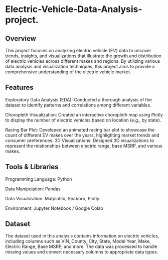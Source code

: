 # Electric-Vehicle-Data-Analysis-project.



## Overview

This project focuses on analyzing electric vehicle (EV) data to uncover trends, insights, and visualizations that illustrate the growth and distribution of electric vehicles across different makes and regions. By utilizing various data analysis and visualization techniques, this project aims to provide a comprehensive understanding of the electric vehicle market.

## Features

 Exploratory Data Analysis (EDA): Conducted a thorough analysis of the dataset to identify patterns and correlations among different variables.

 Choropleth Visualization: Created an interactive choropleth map using Plotly to display the number of electric vehicles based on location (e.g., by state).

 Racing Bar Plot: Developed an animated racing bar plot to showcase the count of different EV makes over the years, highlighting market trends and consumer preferences.
 3D Visualizations: Designed 3D visualizations to represent the relationships between electric range, base MSRP, and various makes.

## Tools & Libraries

Programming Language: Python

Data Manipulation: Pandas

Data Visualization: Matplotlib, Seaborn, Plotly

Environment: Jupyter Notebook / Google Colab

## Dataset
The dataset used in this analysis contains information on electric vehicles, including columns such as VIN, County, City, State, Model Year, Make, Electric Range, Base MSRP, and more. The data was processed to handle missing values and convert necessary columns to appropriate data types.


